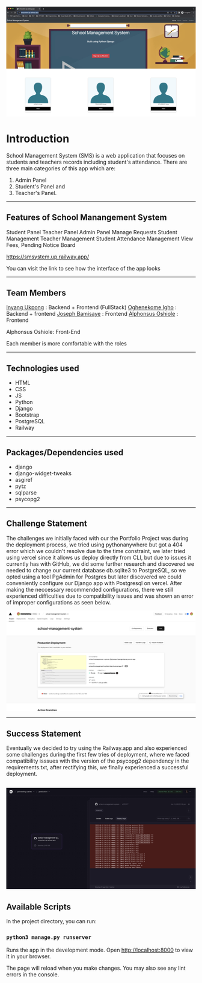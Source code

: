 
![School Management System](static/images/readme_images/smsystem-app.png)

# Introduction

School Management System (SMS) is a web application that focuses on students and teachers records including student's attendance. There are three main categories of this app which are:

1. Admin Panel
2. Student's Panel and
3. Teacher's Panel.

---

## Features of School Manangement System

Student Panel
Teacher Panel
Admin Panel
Manage Requests
Student Management
Teacher Management
Student Attendance Management
View Fees, Pending
Notice Board

<https://smsystem.up.railway.app/>

You can visit the link to see how the interface of the app looks

---

## Team Members

[Inyang Ukpong](github.com/InyangUkpong) : Backend + Frontend (FullStack)
[Oghenekome Igho](github.com/meetkome) : Backend + frontend
[Joseph Bamisaye](github.com/Joethesaint) : Frontend
[Alphonsus Oshiole](github.com/Alphydoo) : Frontend

Alphonsus Oshiole: Front-End

Each member is more comfortable with the roles

---

## Technologies used

- HTML
- CSS
- JS
- Python
- Django
- Bootstrap
- PostgreSQL
- Railway

---

## Packages/Dependencies used

- django
- django-widget-tweaks
- asgiref
- pytz
- sqlparse
- psycopg2

---

## Challenge Statement

The challenges we initially faced with our the Portfolio Project was during the deployment process, we tried using pythonanywhere but got a 404 error which we couldn't resolve due to the time constraint, we later tried using vercel since it allows us deploy directly from CLI, but due to issues it currently has with GitHub, we did some further research and discovered we needed to change our current database db.sqlite3 to PostgreSQL, so we opted using a tool PgAdmin for Postgres but later discovered we could conveniently configure our Django app with Postgresql on vercel. After making the neccessary recommended  configurations, there we still experienced difficulties due to compatibility issues and was shown an error of improper configurations as seen below.

![Vercel Configuration Error](static/images/readme_images/vercel-deployment-error.png)

---

## Success Statement

Eventually we decided to try using the Railway.app and also experienced some challenges during the first few tries of deployment, where we faced compatibility isssues with the version of the psycopg2 dependency in the requirements.txt, after rectifying this, we finally experienced a successful deployment.

![Gunicorn Error-Log](static/images/readme_images/railway-build-error1.png)
---

## Available Scripts

In the project directory, you can run:

### `python3 manage.py runserver`

Runs the app in the development mode.
Open [http://localhost:8000](http://localhost:8000) to view it in your browser.

The page will reload when you make changes.
You may also see any lint errors in the console.
